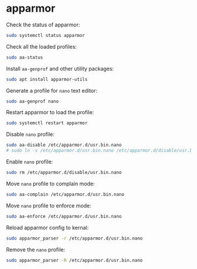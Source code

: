 # apparmor

Check the status of apparmor:
```bash
sudo systemctl status apparmor
```

Check all the loaded profiles:
```bash
sudo aa-status
```

Install `aa-genprof` and other utility packages:
```bash
sudo apt install apparmor-utils
```

Generate a profile for `nano` text editor: 
```bash
sudo aa-genprof nano
```

Restart apparmor to load the profile:
```bash
sudo systemctl restart apparmor
```

Disable `nano` profile:
```bash
sudo aa-disable /etc/apparmor.d/usr.bin.nano
# sudo ln -s /etc/apparmor.d/usr.bin.nano /etc/apparmor.d/disable/usr.bin.nano
```

Enable `nano` profile:
```bash
sudo rm /etc/apparmor.d/disable/usr.bin.nano
```

Move `nano` profile to complain mode:
```bash
sudo aa-complain /etc/apparmor.d/usr.bin.nano
```

Move `nano` profile to enforce mode:
```bash
sudo aa-enforce /etc/apparmor.d/usr.bin.nano
```

Reload apparmor config to kernal:
```bash
sudo apparmor_parser -r /etc/apparmor.d/usr.bin.nano
```

Remove the `nano` profile:
```bash
sudo apparmor_parser -R /etc/apparmor.d/usr.bin.nano
```

